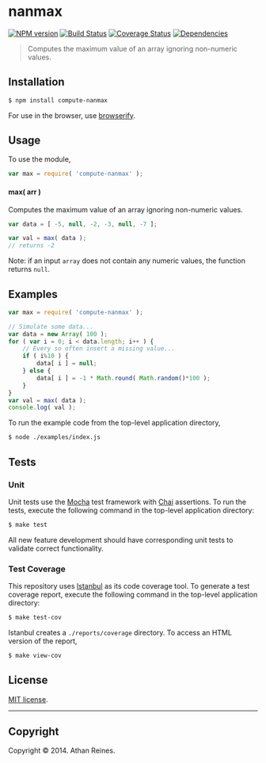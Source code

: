 nanmax
===
[![NPM version][npm-image]][npm-url] [![Build Status][travis-image]][travis-url] [![Coverage Status][coveralls-image]][coveralls-url] [![Dependencies][dependencies-image]][dependencies-url]

> Computes the maximum value of an array ignoring non-numeric values.


## Installation

``` bash
$ npm install compute-nanmax
```

For use in the browser, use [browserify](https://github.com/substack/node-browserify).


## Usage

To use the module,

``` javascript
var max = require( 'compute-nanmax' );
```

#### max( arr )

Computes the maximum value of an array ignoring non-numeric values.

``` javascript
var data = [ -5, null, -2, -3, null, -7 ];

var val = max( data );
// returns -2
```

Note: if an input `array` does not contain any numeric values, the function returns `null`.


## Examples

``` javascript
var max = require( 'compute-nanmax' );

// Simulate some data...
var data = new Array( 100 );
for ( var i = 0; i < data.length; i++ ) {
	// Every so often insert a missing value...
	if ( i%10 ) {
		data[ i ] = null;
	} else {
		data[ i ] = -1 * Math.round( Math.random()*100 );
	}
}
var val = max( data );
console.log( val );
```

To run the example code from the top-level application directory,

``` bash
$ node ./examples/index.js
```


## Tests

### Unit

Unit tests use the [Mocha](http://visionmedia.github.io/mocha) test framework with [Chai](http://chaijs.com) assertions. To run the tests, execute the following command in the top-level application directory:

``` bash
$ make test
```

All new feature development should have corresponding unit tests to validate correct functionality.


### Test Coverage

This repository uses [Istanbul](https://github.com/gotwarlost/istanbul) as its code coverage tool. To generate a test coverage report, execute the following command in the top-level application directory:

``` bash
$ make test-cov
```

Istanbul creates a `./reports/coverage` directory. To access an HTML version of the report,

``` bash
$ make view-cov
```


## License

[MIT license](http://opensource.org/licenses/MIT). 


---
## Copyright

Copyright &copy; 2014. Athan Reines.


[npm-image]: http://img.shields.io/npm/v/compute-nanmax.svg
[npm-url]: https://npmjs.org/package/compute-nanmax

[travis-image]: http://img.shields.io/travis/compute-io/nanmax/master.svg
[travis-url]: https://travis-ci.org/compute-io/nanmax

[coveralls-image]: https://img.shields.io/coveralls/compute-io/nanmax/master.svg
[coveralls-url]: https://coveralls.io/r/compute-io/nanmax?branch=master

[dependencies-image]: http://img.shields.io/david/compute-io/nanmax.svg
[dependencies-url]: https://david-dm.org/compute-io/nanmax

[dev-dependencies-image]: http://img.shields.io/david/dev/compute-io/nanmax.svg
[dev-dependencies-url]: https://david-dm.org/dev/compute-io/nanmax

[github-issues-image]: http://img.shields.io/github/issues/compute-io/nanmax.svg
[github-issues-url]: https://github.com/compute-io/nanmax/issues
